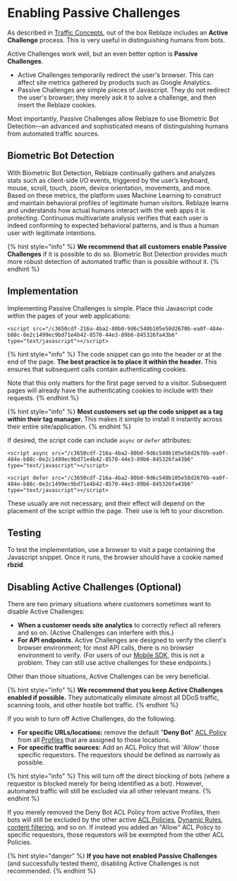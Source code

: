 # Enabling Passive Challenges

As described in [Traffic Concepts](../../product-walkthrough/reblaze-traffic/traffic-concepts.md), out of the box Reblaze includes an **Active Challenge** process. This is very useful in distinguishing humans from bots.

Active Challenges work well, but an even better option is **Passive Challenges**. 

* Active Challenges temporarily redirect the user's browser. This can affect site metrics gathered by products such as Google Analytics. 
* Passive Challenges are simple pieces of Javascript. They do not redirect the user's browser; they merely ask it to solve a challenge, and then insert the Reblaze cookies.

Most importantly, Passive Challenges allow Reblaze to use Biometric Bot Detection—an advanced and sophisticated means of distinguishing humans from automated traffic sources.

## Biometric Bot Detection

With Biometric Bot Detection, Reblaze continually gathers and analyzes stats such as client-side I/O events, triggered by the user’s keyboard, mouse, scroll, touch, zoom, device orientation, movements, and more. Based on these metrics, the platform uses Machine Learning to construct and maintain behavioral profiles of legitimate human visitors. Reblaze learns and understands how actual humans interact with the web apps it is protecting. Continuous multivariate analysis verifies that each user is indeed conforming to expected behavioral patterns, and is thus a human user with legitimate intentions.

{% hint style="info" %}
**We recommend that all customers enable Passive Challenges** if it is possible to do so. Biometric Bot Detection provides much more robust detection of automated traffic than is possible without it.
{% endhint %}

## Implementation

Implementing Passive Challenges is simple. Place this Javascript code within the pages of your web applications:

```text
<script src="/c3650cdf-216a-4ba2-80b0-9d6c540b105e58d2670b-ea0f-484e-b88c-0e2c1499ec9bd71e4b42-8570-44e3-89b6-845326fa43b6" type="text/javascript"></script>
```

{% hint style="info" %}
The code snippet can go into the header or at the end of the page. **The best practice is to place it within the header.** This ensures that subsequent calls contain authenticating cookies.

Note that this only matters for the first page served to a visitor. Subsequent pages will already have the authenticating cookies to include with their requests.
{% endhint %}

{% hint style="info" %}
**Most customers set up the code snippet as a tag within their tag manager.** This makes it simple to install it instantly across their entire site/application.
{% endhint %}

If desired, the script code can include `async` or `defer` attributes:

```text
<script async src="/c3650cdf-216a-4ba2-80b0-9d6c540b105e58d2670b-ea0f-484e-b88c-0e2c1499ec9bd71e4b42-8570-44e3-89b6-845326fa43b6" type="text/javascript"></script>
```

```text
<script defer src="/c3650cdf-216a-4ba2-80b0-9d6c540b105e58d2670b-ea0f-484e-b88c-0e2c1499ec9bd71e4b42-8570-44e3-89b6-845326fa43b6" type="text/javascript"></script>
```

These usually are not necessary, and their effect will depend on the placement of the script within the page. Their use is left to your discretion.

## Testing

To test the implementation, use a browser to visit a page containing the Javascript snippet. Once it runs, the browser should have a cookie named **rbzid**.

## Disabling Active Challenges \(Optional\)

There are two primary situations where customers sometimes want to disable Active Challenges:

* **When a customer needs site analytics** to correctly reflect all referers and so on. \(Active Challenges can interfere with this.\)
* **For API endpoints**. Active Challenges are designed to verify the client's browser environment; for most API calls, there is no browser environment to verify. \(For users of our [Mobile SDK](../reblaze-api-1/mobile-sdk.md), this is not a problem. They can still use active challenges for these endpoints.\)

Other than those situations, Active Challenges can be very beneficial.

{% hint style="info" %}
**We recommend that you keep Active Challenges enabled if possible.** They automatically eliminate almost all DDoS traffic, scanning tools, and other hostile bot traffic.
{% endhint %}

If you wish to turn off Active Challenges, do the following.

* **For specific URLs/locations:** remove the default "**Deny Bot**" [ACL Policy](../../product-walkthrough/security/profiles/acl-policies.md) from all [Profiles](../../product-walkthrough/security/profiles/) that are assigned to those locations.
* **For specific traffic sources:** Add an ACL Policy that will 'Allow' those specific requestors. The requestors should be defined as narrowly as possible.

{% hint style="info" %}
This will turn off the direct blocking of bots \(where a requestor is blocked merely for being identified as a bot\). However, automated traffic will still be excluded via all other relevant means. 
{% endhint %}



If you merely removed the Deny Bot ACL Policy from active Profiles, then bots will still be excluded by the other active [ACL Policies](../../product-walkthrough/security/profiles/acl-policies.md), [Dynamic Rules](../../product-walkthrough/security/dynamic-rules.md), [content filtering](../how-do-i.../filter-by-content.md), and so on. If instead you added an "Allow" ACL Policy to specific requestors, those requestors will be exempted from the other ACL Policies.

{% hint style="danger" %}
**If you have not enabled Passive Challenges** \(and successfully tested them\), disabling Active Challenges is not recommended.
{% endhint %}



